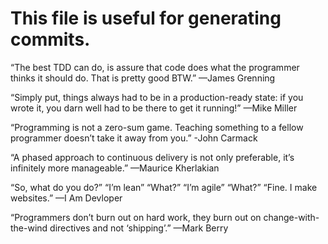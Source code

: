 # This file is useful for generating commits. 

“The best TDD can do, is assure that code does what the programmer thinks it should do. That is pretty good BTW.”
—James Grenning

“Simply put, things always had to be in a production-ready state: if you wrote it, you darn well had to be there to get it running!”
—Mike Miller

“Programming is not a zero-sum game. Teaching something to a fellow programmer doesn’t take it away from you.”
-John Carmack

“A phased approach to continuous delivery is not only preferable, it’s infinitely more manageable.”
—Maurice Kherlakian

“So, what do you do?”
“I’m lean”
“What?”
“I’m agile”
“What?”
“Fine. I make websites.”
—I Am Devloper

“Programmers don’t burn out on hard work, they burn out on change-with-the-wind directives and not ‘shipping’.”
—Mark Berry
